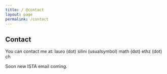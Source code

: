 ```yaml
---
title: / @contact
layout: page
permalink: /contact
---
```


## Contact

You can contact me at: lauro (dot) silini (usualsymbol) math (dot) ethz (dot) ch

Soon new ISTA email coming.
